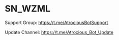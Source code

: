 # SN_WZML

Support Group: https://t.me/AtrociousBotSupport

Update Channel: https://t.me/Atrocious_Bot_Update
